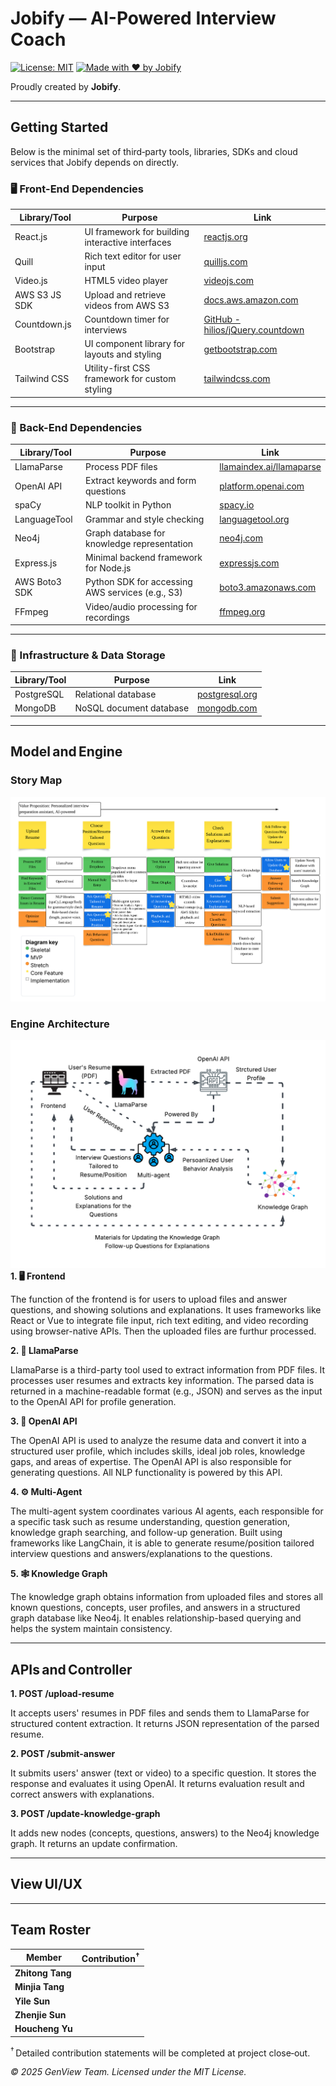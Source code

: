 # Jobify — AI-Powered Interview Coach

[![License: MIT](https://img.shields.io/badge/License-MIT-blue.svg)](LICENSE)
[![Made with ❤️ by Jobify](https://img.shields.io/badge/made%20by-Jobify-fb7299?logo=github)](#team)

Proudly created by **Jobify**.

---

## Getting Started

Below is the minimal set of third‑party tools, libraries, SDKs and cloud services that Jobify depends on directly.

### 🖥️ Front-End Dependencies

| Library/Tool  | Purpose                                          | Link                                                                                   |
| ------------- | ------------------------------------------------ | -------------------------------------------------------------------------------------- |
| React.js      | UI framework for building interactive interfaces | [reactjs.org](https://reactjs.org/)                                                    |
| Quill         | Rich text editor for user input                  | [quilljs.com](https://quilljs.com/)                                                    |
| Video.js      | HTML5 video player                               | [videojs.com](https://videojs.com/)                                                    |
| AWS S3 JS SDK | Upload and retrieve videos from AWS S3           | [docs.aws.amazon.com](https://docs.aws.amazon.com/AWSJavaScriptSDK/latest/AWS/S3.html) |
| Countdown.js  | Countdown timer for interviews                   | [GitHub - hilios/jQuery.countdown](https://github.com/hilios/jQuery.countdown)         |
| Bootstrap     | UI component library for layouts and styling     | [getbootstrap.com](https://getbootstrap.com/)                                          |
| Tailwind CSS  | Utility-first CSS framework for custom styling   | [tailwindcss.com](https://tailwindcss.com/)                                            |

---

### 🧠 Back-End Dependencies

| Library/Tool  | Purpose                                          | Link                                                                                                                                                                                                                                                  |
| ------------- | ------------------------------------------------ | ----------------------------------------------------------------------------------------------------------------------------------------------------------------------------------------------------------------------------------------------------- |
| LlamaParse    | Process PDF files                                | [llamaindex.ai/llamaparse](https://www.llamaindex.ai/llamaparse?gad_source=1&gad_campaignid=21116317807&gbraid=0AAAAA9du_J0CkmThGan_q1frhfR59JbAE&gclid=Cj0KCQjwyIPDBhDBARIsAHJyyVjUe6Zg1Wtgn6OlPtRq2REI2zOr368RSxqPsimjxi_sFbUiBKNWaWwaAr_AEALw_wcB) |
| OpenAI API    | Extract keywords and form questions              | [platform.openai.com](https://platform.openai.com/docs/)                                                                                                                                                                                              |
| spaCy         | NLP toolkit in Python                            | [spacy.io](https://spacy.io/)                                                                                                                                                                                                                         |
| LanguageTool  | Grammar and style checking                       | [languagetool.org](https://languagetool.org/)                                                                                                                                                                                                         |
| Neo4j         | Graph database for knowledge representation      | [neo4j.com](https://neo4j.com/)                                                                                                                                                                                                                       |
| Express.js    | Minimal backend framework for Node.js            | [expressjs.com](https://expressjs.com/)                                                                                                                                                                                                               |
| AWS Boto3 SDK | Python SDK for accessing AWS services (e.g., S3) | [boto3.amazonaws.com](https://boto3.amazonaws.com/v1/documentation/api/latest/index.html)                                                                                                                                                             |
| FFmpeg        | Video/audio processing for recordings            | [ffmpeg.org](https://ffmpeg.org/)                                                                                                                                                                                                                     |

---

### 🧰 Infrastructure & Data Storage

| Library/Tool | Purpose                 | Link                                          |
| ------------ | ----------------------- | --------------------------------------------- |
| PostgreSQL   | Relational database     | [postgresql.org](https://www.postgresql.org/) |
| MongoDB      | NoSQL document database | [mongodb.com](https://www.mongodb.com/)       |

---

## Model and Engine

### Story Map

![](Story_Map.png)

### Engine Architecture

![](Engine_Architecture.png)
**1. 🖥️ Frontend**

The function of the frontend is for users to upload files and answer questions, and showing solutions and explanations. It uses frameworks like React or Vue to integrate file input, rich text editing, and video recording using browser-native APIs. Then the uploaded files are furthur processed.

**2. 🦙 LlamaParse**

LlamaParse is a third-party tool used to extract information from PDF files. It processes user resumes and extracts key information. The parsed data is returned in a machine-readable format (e.g., JSON) and serves as the input to the OpenAI API for profile generation.

**3. 🤖 OpenAI API**

The OpenAI API is used to analyze the resume data and convert it into a structured user profile, which includes skills, ideal job roles, knowledge gaps, and areas of expertise. The OpenAI API is also responsible for generating questions. All NLP functionality is powered by this API.

**4. ⚙️ Multi-Agent**

The multi-agent system coordinates various AI agents, each responsible for a specific task such as resume understanding, question generation, knowledge graph searching, and follow-up generation. Built using frameworks like LangChain, it is able to generate resume/position tailored interview questions and answers/explanations to the questions.

**5. 🕸️ Knowledge Graph**

The knowledge graph obtains information from uploaded files and stores all known questions, concepts, user profiles, and answers in a structured graph database like Neo4j. It enables relationship-based querying and helps the system maintain consistency.

---

## APIs and Controller

**1. POST /upload-resume**

It accepts users' resumes in PDF files and sends them to LlamaParse for structured content extraction. It returns JSON representation of the parsed resume.

**2. POST /submit-answer**

It submits users' answer (text or video) to a specific question. It stores the response and evaluates it using OpenAI. It returns evaluation result and correct answers with explanations.

**3. POST /update-knowledge-graph**

It adds new nodes (concepts, questions, answers) to the Neo4j knowledge graph. It returns an update confirmation.

<!--
The **REST + WebSocket surface** defines how the React front‑end communicates with the engine.

### 1. `POST /v1/session`

| Key              | In   | Type   | Description                      |
| ---------------- | ---- | ------ | -------------------------------- |
| `candidate_name` | JSON | string | Display name to show in coach UI |

**Returns**

```json
{
  "session_id": "bf52…",
  "ws_url": "wss://api.genview.ai/v1/stream/bf52…"
}
```

### 2. `WS /v1/stream/{session_id}`

Bidirectional messages in the following frames:

| Event          | Direction       | Payload                                  | Notes                         |
| -------------- | --------------- | ---------------------------------------- | ----------------------------- |
| `user_audio`   | ↑ client→server | Binary Ogg chunks                        | 64 kbit/s Opus, 500 ms frames |
| `agent_text`   | ↓ server→client | `{ "text": "...", "utterance_id": 42 }`  | Interviewer speaks via TTS    |
| `score_update` | ↓               | `{ "fluency":0.84,"confidence":0.72,… }` | Real‑time gauges              |

*All messages are acknowledged with `{ "ack": <event_id> }`.*

### 3. `GET /v1/report/{session_id}`

Returns the final PDF plus a machine‑readable JSON companion.

| Code            | Description       |
| --------------- | ----------------- |
| `200 OK`        | `application/pdf` |
| `404 Not Found` | Unknown session   |

> **Controller layer** uses FastAPI dependency‑injection to route calls to `engine/*` modules, each of which is a façade over the subsystems shown in the block‑diagram.

*If you later decide to off‑load part of the engine (e.g., ASR) to an external SaaS, replace the corresponding internal block by an SDK/wrapper and keep the API contract unchanged.*-->

---

## View UI/UX

<!-- TODO: Fill in wire‑frames, component library decisions, user journeys in HW‑3. -->

---

## Team Roster

| Member           | Contribution<sup>†</sup> |
| ---------------- | ------------------------ |
| **Zhitong Tang** |                          |
| **Minjia Tang**  |                          |
| **Yile Sun**     |                          |
| **Zhenjie Sun**  |                          |
| **Houcheng Yu**  |                          |

<sup>†</sup> Detailed contribution statements will be completed at project close‑out.

_© 2025 GenView Team. Licensed under the MIT License._
